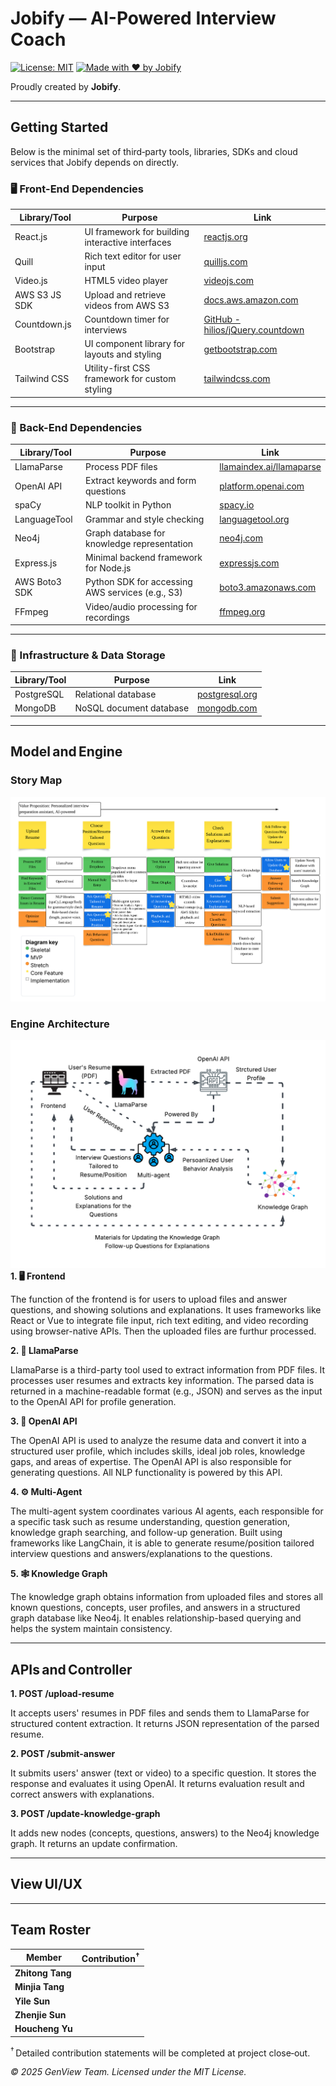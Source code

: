 # Jobify — AI-Powered Interview Coach

[![License: MIT](https://img.shields.io/badge/License-MIT-blue.svg)](LICENSE)
[![Made with ❤️ by Jobify](https://img.shields.io/badge/made%20by-Jobify-fb7299?logo=github)](#team)

Proudly created by **Jobify**.

---

## Getting Started

Below is the minimal set of third‑party tools, libraries, SDKs and cloud services that Jobify depends on directly.

### 🖥️ Front-End Dependencies

| Library/Tool  | Purpose                                          | Link                                                                                   |
| ------------- | ------------------------------------------------ | -------------------------------------------------------------------------------------- |
| React.js      | UI framework for building interactive interfaces | [reactjs.org](https://reactjs.org/)                                                    |
| Quill         | Rich text editor for user input                  | [quilljs.com](https://quilljs.com/)                                                    |
| Video.js      | HTML5 video player                               | [videojs.com](https://videojs.com/)                                                    |
| AWS S3 JS SDK | Upload and retrieve videos from AWS S3           | [docs.aws.amazon.com](https://docs.aws.amazon.com/AWSJavaScriptSDK/latest/AWS/S3.html) |
| Countdown.js  | Countdown timer for interviews                   | [GitHub - hilios/jQuery.countdown](https://github.com/hilios/jQuery.countdown)         |
| Bootstrap     | UI component library for layouts and styling     | [getbootstrap.com](https://getbootstrap.com/)                                          |
| Tailwind CSS  | Utility-first CSS framework for custom styling   | [tailwindcss.com](https://tailwindcss.com/)                                            |

---

### 🧠 Back-End Dependencies

| Library/Tool  | Purpose                                          | Link                                                                                                                                                                                                                                                  |
| ------------- | ------------------------------------------------ | ----------------------------------------------------------------------------------------------------------------------------------------------------------------------------------------------------------------------------------------------------- |
| LlamaParse    | Process PDF files                                | [llamaindex.ai/llamaparse](https://www.llamaindex.ai/llamaparse?gad_source=1&gad_campaignid=21116317807&gbraid=0AAAAA9du_J0CkmThGan_q1frhfR59JbAE&gclid=Cj0KCQjwyIPDBhDBARIsAHJyyVjUe6Zg1Wtgn6OlPtRq2REI2zOr368RSxqPsimjxi_sFbUiBKNWaWwaAr_AEALw_wcB) |
| OpenAI API    | Extract keywords and form questions              | [platform.openai.com](https://platform.openai.com/docs/)                                                                                                                                                                                              |
| spaCy         | NLP toolkit in Python                            | [spacy.io](https://spacy.io/)                                                                                                                                                                                                                         |
| LanguageTool  | Grammar and style checking                       | [languagetool.org](https://languagetool.org/)                                                                                                                                                                                                         |
| Neo4j         | Graph database for knowledge representation      | [neo4j.com](https://neo4j.com/)                                                                                                                                                                                                                       |
| Express.js    | Minimal backend framework for Node.js            | [expressjs.com](https://expressjs.com/)                                                                                                                                                                                                               |
| AWS Boto3 SDK | Python SDK for accessing AWS services (e.g., S3) | [boto3.amazonaws.com](https://boto3.amazonaws.com/v1/documentation/api/latest/index.html)                                                                                                                                                             |
| FFmpeg        | Video/audio processing for recordings            | [ffmpeg.org](https://ffmpeg.org/)                                                                                                                                                                                                                     |

---

### 🧰 Infrastructure & Data Storage

| Library/Tool | Purpose                 | Link                                          |
| ------------ | ----------------------- | --------------------------------------------- |
| PostgreSQL   | Relational database     | [postgresql.org](https://www.postgresql.org/) |
| MongoDB      | NoSQL document database | [mongodb.com](https://www.mongodb.com/)       |

---

## Model and Engine

### Story Map

![](Story_Map.png)

### Engine Architecture

![](Engine_Architecture.png)
**1. 🖥️ Frontend**

The function of the frontend is for users to upload files and answer questions, and showing solutions and explanations. It uses frameworks like React or Vue to integrate file input, rich text editing, and video recording using browser-native APIs. Then the uploaded files are furthur processed.

**2. 🦙 LlamaParse**

LlamaParse is a third-party tool used to extract information from PDF files. It processes user resumes and extracts key information. The parsed data is returned in a machine-readable format (e.g., JSON) and serves as the input to the OpenAI API for profile generation.

**3. 🤖 OpenAI API**

The OpenAI API is used to analyze the resume data and convert it into a structured user profile, which includes skills, ideal job roles, knowledge gaps, and areas of expertise. The OpenAI API is also responsible for generating questions. All NLP functionality is powered by this API.

**4. ⚙️ Multi-Agent**

The multi-agent system coordinates various AI agents, each responsible for a specific task such as resume understanding, question generation, knowledge graph searching, and follow-up generation. Built using frameworks like LangChain, it is able to generate resume/position tailored interview questions and answers/explanations to the questions.

**5. 🕸️ Knowledge Graph**

The knowledge graph obtains information from uploaded files and stores all known questions, concepts, user profiles, and answers in a structured graph database like Neo4j. It enables relationship-based querying and helps the system maintain consistency.

---

## APIs and Controller

**1. POST /upload-resume**

It accepts users' resumes in PDF files and sends them to LlamaParse for structured content extraction. It returns JSON representation of the parsed resume.

**2. POST /submit-answer**

It submits users' answer (text or video) to a specific question. It stores the response and evaluates it using OpenAI. It returns evaluation result and correct answers with explanations.

**3. POST /update-knowledge-graph**

It adds new nodes (concepts, questions, answers) to the Neo4j knowledge graph. It returns an update confirmation.

<!--
The **REST + WebSocket surface** defines how the React front‑end communicates with the engine.

### 1. `POST /v1/session`

| Key              | In   | Type   | Description                      |
| ---------------- | ---- | ------ | -------------------------------- |
| `candidate_name` | JSON | string | Display name to show in coach UI |

**Returns**

```json
{
  "session_id": "bf52…",
  "ws_url": "wss://api.genview.ai/v1/stream/bf52…"
}
```

### 2. `WS /v1/stream/{session_id}`

Bidirectional messages in the following frames:

| Event          | Direction       | Payload                                  | Notes                         |
| -------------- | --------------- | ---------------------------------------- | ----------------------------- |
| `user_audio`   | ↑ client→server | Binary Ogg chunks                        | 64 kbit/s Opus, 500 ms frames |
| `agent_text`   | ↓ server→client | `{ "text": "...", "utterance_id": 42 }`  | Interviewer speaks via TTS    |
| `score_update` | ↓               | `{ "fluency":0.84,"confidence":0.72,… }` | Real‑time gauges              |

*All messages are acknowledged with `{ "ack": <event_id> }`.*

### 3. `GET /v1/report/{session_id}`

Returns the final PDF plus a machine‑readable JSON companion.

| Code            | Description       |
| --------------- | ----------------- |
| `200 OK`        | `application/pdf` |
| `404 Not Found` | Unknown session   |

> **Controller layer** uses FastAPI dependency‑injection to route calls to `engine/*` modules, each of which is a façade over the subsystems shown in the block‑diagram.

*If you later decide to off‑load part of the engine (e.g., ASR) to an external SaaS, replace the corresponding internal block by an SDK/wrapper and keep the API contract unchanged.*-->

---

## View UI/UX

<!-- TODO: Fill in wire‑frames, component library decisions, user journeys in HW‑3. -->

---

## Team Roster

| Member           | Contribution<sup>†</sup> |
| ---------------- | ------------------------ |
| **Zhitong Tang** |                          |
| **Minjia Tang**  |                          |
| **Yile Sun**     |                          |
| **Zhenjie Sun**  |                          |
| **Houcheng Yu**  |                          |

<sup>†</sup> Detailed contribution statements will be completed at project close‑out.

_© 2025 GenView Team. Licensed under the MIT License._
